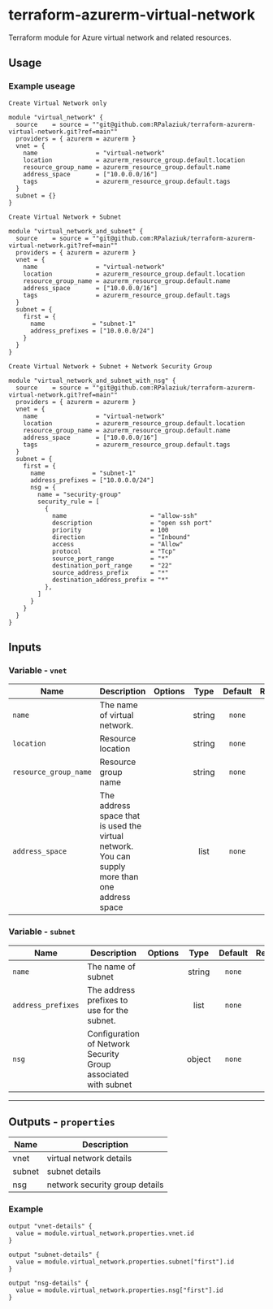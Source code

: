 # terraform-azurerm-virtual-network
Terraform module for Azure virtual network and related resources.

## Usage

### Example useage

`Create Virtual Network only`

```hcl
module "virtual_network" {
  source    = source = ""git@github.com:RPalaziuk/terraform-azurerm-virtual-network.git?ref=main""
  providers = { azurerm = azurerm }
  vnet = {
    name                = "virtual-network"
    location            = azurerm_resource_group.default.location
    resource_group_name = azurerm_resource_group.default.name
    address_space       = ["10.0.0.0/16"]
    tags                = azurerm_resource_group.default.tags
  }
  subnet = {}
}
```

`Create Virtual Network + Subnet`

```hcl
module "virtual_network_and_subnet" {
  source    = source = ""git@github.com:RPalaziuk/terraform-azurerm-virtual-network.git?ref=main""
  providers = { azurerm = azurerm }
  vnet = {
    name                = "virtual-network"
    location            = azurerm_resource_group.default.location
    resource_group_name = azurerm_resource_group.default.name
    address_space       = ["10.0.0.0/16"]
    tags                = azurerm_resource_group.default.tags
  }
  subnet = {
    first = {
      name             = "subnet-1"
      address_prefixes = ["10.0.0.0/24"]
    }
  }
}
```

`Create Virtual Network + Subnet + Network Security Group`

```hcl
module "virtual_network_and_subnet_with_nsg" {
  source    = source = ""git@github.com:RPalaziuk/terraform-azurerm-virtual-network.git?ref=main""
  providers = { azurerm = azurerm }
  vnet = {
    name                = "virtual-network"
    location            = azurerm_resource_group.default.location
    resource_group_name = azurerm_resource_group.default.name
    address_space       = ["10.0.0.0/16"]
    tags                = azurerm_resource_group.default.tags
  }
  subnet = {
    first = {
      name             = "subnet-1"
      address_prefixes = ["10.0.0.0/24"]
      nsg = {
        name = "security-group"
        security_rule = [
          {
            name                       = "allow-ssh"
            description                = "open ssh port"
            priority                   = 100
            direction                  = "Inbound"
            access                     = "Allow"
            protocol                   = "Tcp"
            source_port_range          = "*"
            destination_port_range     = "22"
            source_address_prefix      = "*"
            destination_address_prefix = "*"
          },
        ]
      }
    }
  }
}
```

## Inputs

### Variable - `vnet`

| Name | Description | Options | Type | Default | Required |
|------|-------------|:----:|:----:|:-----:|:-----:|
| `name` | The name of virtual network. | | string | `none` | yes |
| `location` | Resource location |  | string | `none` | yes |
| `resource_group_name` | Resource group name |  | string | `none` | yes |
| `address_space` | The address space that is used the virtual network. You can supply more than one address space |  | list | `none` | yes |

### Variable - `subnet`

| Name | Description | Options | Type | Default | Required |
|------|-------------|:----:|:----:|:-----:|:-----:|
| `name` | The name of subnet |  | string | `none` | yes |
| `address_prefixes` | The address prefixes to use for the subnet. |  | list | `none` | yes |
| `nsg` | Configuration of Network Security Group associated with subnet |  | object | `none` | no |

___

## Outputs - `properties`

| Name | Description |
|------|-------------|
| vnet | virtual network details |
| subnet | subnet details |
| nsg | network security group details |

### Example

```
output "vnet-details" {
  value = module.virtual_network.properties.vnet.id
}

output "subnet-details" {
  value = module.virtual_network.properties.subnet["first"].id
}

output "nsg-details" {
  value = module.virtual_network.properties.nsg["first"].id
}
```